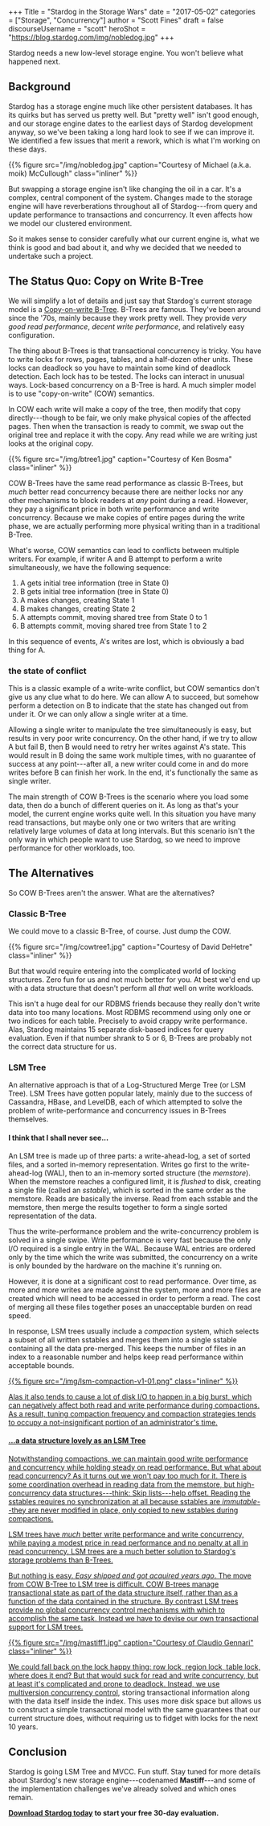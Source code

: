 +++
Title = "Stardog in the Storage Wars"
date = "2017-05-02"
categories = ["Storage", "Concurrency"]
author = "Scott Fines"
draft = false 
discourseUsername = "scott"
heroShot = "https://blog.stardog.com/img/nobledog.jpg"
+++

Stardog needs a new low-level storage engine. You won't believe what happened
next.<!--more-->

## Background

Stardog has a storage engine much like other persistent databases. It has its
quirks but has served us pretty well. But "pretty well" isn't good enough, and
our storage engine dates to the earliest days of Stardog development anyway, so
we've been taking a long hard look to see if we can improve it. We identified a
few issues that merit a rework, which is what I'm working on these days.

{{% figure src="/img/nobledog.jpg" 
           caption="Courtesy of Michael (a.k.a. moik) McCullough" 
           class="inliner" %}}

But swapping a storage engine isn't like changing the oil in a car. It's a
complex, central component of the system. Changes made to the storage engine
will have reverberations throughout all of Stardog---from query and update
performance to transactions and concurrency. It even affects how we model our
clustered environment.

So it makes sense to consider carefully what our current engine is, what we
think is good and bad about it, and why we decided that we needed to undertake
such a project.

## The Status Quo: Copy on Write B-Tree

We will simplify a lot of details and just say that Stardog's current storage
model is a [Copy-on-write B-Tree](http://www.bzero.se/ldapd/btree.html). B-Trees
are famous. They've been around since the '70s, mainly because they work pretty
well. They provide *very good read performance*, *decent write performance*, and
relatively easy configuration.

The thing about B-Trees is that transactional concurrency is tricky. You have to
write locks for rows, pages, tables, and a half-dozen other units. These locks
can deadlock so you have to maintain some kind of deadlock detection. Each lock
has to be tested. The locks can interact in unusual ways. Lock-based concurrency
on a B-Tree is hard. A much simpler model is to use "copy-on-write" (COW)
semantics.

In COW each write will make a copy of the tree, then modify that copy
directly---though to be fair, we only make physical copies of the affected
pages. Then when the transaction is ready to commit, we swap out the original
tree and replace it with the copy. Any read while we are writing just looks at
the original copy.

{{% figure src="/img/btree1.jpg" caption="Courtesy of Ken Bosma" class="inliner" %}}

COW B-Trees have the same read performance as classic B-Trees, but _much_ better
read concurrency because there are neither locks nor any other mechanisms to
block readers at _any_ point during a read. However, they pay a significant
price in both write performance and write concurrency. Because we make copies of
entire pages during the write phase, we are actually performing more physical
writing than in a traditional B-Tree.

What's worse, COW semantics can lead to conflicts between multiple writers. For
example, if writer A and B attempt to perform a write simultaneously, we have
the following sequence:

1. A gets initial tree information (tree in State 0)
2. B gets initial tree information (tree in State 0)
3. A makes changes, creating State 1
4. B makes changes, creating State 2
5. A attempts commit, moving shared tree from State 0 to 1
6. B attempts commit, moving shared tree from State 1 to 2

In this sequence of events, A's writes are lost, which is obviously a bad thing
for A.

### the state of conflict

This is a classic example of a write-write conflict, but COW semantics don't
give us any clue what to do here. We can allow A to succeed, but somehow perform
a detection on B to indicate that the state has changed out from under it. Or we
can only allow a single writer at a time.

Allowing a single writer to manipulate the tree simultaneously is easy, but
results in very poor write concurrency. On the other hand, if we try to allow A
but fail B, then B would need to retry her writes against A's state. This would
result in B doing the same work multiple times, with no guarantee of success at
any point---after all, a new writer could come in and do more writes before B
can finish her work. In the end, it's functionally the same as 
single writer.

The main strength of COW B-Trees is the scenario where you load some data, then
do a bunch of different queries on it. As long as that's your model, the current
engine works quite well. In this situation you have many read transactions, but
maybe only one or two writers that are writing relatively large volumes of data
at long intervals. But this scenario isn't the only way in which people want to
use Stardog, so we need to improve performance for other workloads, too.

## The Alternatives

So COW B-Trees aren't the answer. What are the alternatives?

### Classic B-Tree

We could move to a classic B-Tree, of course. Just dump the COW. 

{{% figure src="/img/cowtree1.jpg" caption="Courtesy of David DeHetre" class="inliner" %}}

But that would require entering into the complicated world of locking
structures. Zero fun for us and not much better for you. At best we'd end up
with a data structure that doesn't perform all _that_ well on write workloads.

This isn't a huge deal for our RDBMS friends because they really don't write
data into too many locations. Most RDBMS recommend using only one or two indices
for each table. Precisely to avoid crappy write performance. Alas, Stardog
maintains 15 separate disk-based indices for query evaluation. Even if that
number shrank to 5 or 6, B-Trees are probably not the correct data structure for
us.

### LSM Tree

An alternative approach is that of a Log-Structured Merge Tree (or LSM Tree).
LSM Trees have gotten popular lately, mainly due to the success of Cassandra,
HBase, and LevelDB, each of which attempted to solve the problem of
write-performance and concurrency issues in B-Trees themselves.

#### I think that I shall never see... 

An LSM tree is made up of three parts: a write-ahead-log, a set of sorted files,
and a sorted in-memory representation. Writes go first to the write-ahead-log
(WAL), then to an in-memory sorted structure (the _memstore_). When the memstore
reaches a configured limit, it is _flushed_ to disk, creating a single file
(called an _sstable_), which is sorted in the same order as the memstore. Reads
are basically the inverse. Read from each sstable and the memstore, then merge
the results together to form a single sorted representation of the data.

Thus the write-performance problem and the write-concurrency problem is solved
in a single swipe. Write performance is very fast because the only I/O required
is a single entry in the WAL. Because WAL entries are ordered only by the time
which the write was submitted, the concurrency on a write is only bounded by the
hardware on the machine it's running on.

However, it is done at a significant cost to read performance. Over time, as
more and more writes are made against the system, more and more files are
created which will need to be accessed in order to perform a read. The cost of
merging all these files together poses an unacceptable burden on read speed. 

In response, LSM trees usually include a _compaction_ system, which selects a
subset of all written sstables and merges them into a single sstable containing
all the data pre-merged. This keeps the number of files in an index to a
reasonable number and helps keep read performance within acceptable bounds.

<div><a href="/img/lsm-compaction-v1-01.png" class="no-underline">
{{% figure src="/img/lsm-compaction-v1-01.png" 
           class="inliner" %}}
</div>

Alas it also tends to cause a lot of disk I/O to happen in a big burst, which
can negatively affect both read and write performance during compactions. As a
result, tuning compaction frequency and compaction strategies tends to occupy a
not-insignificant portion of an administrator's time.

#### ...a data structure lovely as an LSM Tree

Notwithstanding compactions, we can maintain good write performance and
concurrency while holding steady on read performance. But what about read
concurrency? As it turns out we won't pay too much for it. There is some
coordination overhead in reading data from the memstore, but high-concurrency
data structures---think: Skip lists---help offset. Reading the sstables requires
no synchronization at all because sstables are _immutable_--they are never
modified in place, only copied to new sstables during compactions.

LSM trees have _much_ better write performance and write concurrency, while
paying a modest price in read performance and no penalty at all in read
concurrency. LSM trees are a much better solution to Stardog's storage problems
than B-Trees.

But nothing is easy. *Easy shipped and got acquired years ago*. The move from
COW B-Tree to LSM tree is difficult. COW B-trees manage transactional state as
part of the data structure itself, rather than as a function of the data
contained in the structure. By contrast LSM trees provide no global concurrency
control mechanisms with which to accomplish the same task. Instead we have to
devise our own transactional support for LSM trees.

{{% figure src="/img/mastiff1.jpg" caption="Courtesy of Claudio Gennari" class="inliner" %}}

We could fall back on the lock happy thing: row lock, region lock, table lock,
where does it end? But that would suck for read and write concurrency, but at
least it's complicated and prone to deadlock. Instead, we
use
[multiversion concurrency control](https://en.wikipedia.org/wiki/Multiversion_concurrency_control),
storing transactional information along with the data itself inside the index.
This uses more disk space but allows us to construct a simple transactional
model with the same guarantees that our current structure does, without
requiring us to fidget with locks for the next 10 years.

## Conclusion

Stardog is going LSM Tree and MVCC. Fun stuff. Stay tuned for more details
about Stardog's new storage engine---codenamed **Mastiff**---and some of the
implementation challenges we've already solved and which ones remain.

**[Download Stardog today](http://stardog.com/) to start your free 30-day
evaluation.**

